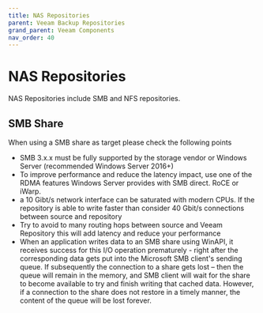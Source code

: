 ```yaml
---
title: NAS Repositories
parent: Veeam Backup Repositories
grand_parent: Veeam Components
nav_order: 40
---
```

# NAS Repositories

NAS Repositories include SMB and NFS repositories.

## SMB Share

When using a SMB share as target please check the following points

- SMB 3.x.x must be fully supported by the storage vendor or Windows Server (recommended Windows
  Server 2016+)
- To improve performance and reduce the latency impact, use one of the RDMA features Windows Server
  provides with SMB direct. RoCE or iWarp.
- a 10 Gibt/s network interface can be saturated with modern CPUs. If the repository is able to
  write faster than consider 40 Gbit/s connections between source and repository
- Try to avoid to many routing hops between source and Veeam Repository this will add latency and
  reduce your performance
- When an application writes data to an SMB share using WinAPI, it receives success for this I/O
  operation prematurely - right after the corresponding data gets put into the Microsoft SMB client's
  sending queue. If subsequently the connection to a share gets lost – then the queue will remain in
  the memory, and SMB client will wait for the share to become available to try and finish writing
  that cached data. However, if a connection to the share does not restore in a timely manner, the
  content of the queue will be lost forever.
